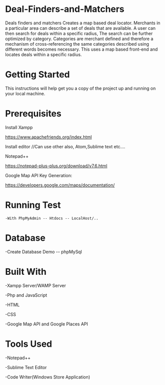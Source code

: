 
# Deal-Finders-and-Matchers
Deals finders and matchers Creates a map based deal locator. Merchants in a particular area can describe a set of deals that are available. A user can then search for deals within a specific radius, The search can be further optimized by category. Categories are merchant defined and therefore a mechanism of cross-referencing the same categories described using different words becomes necessary. This uses a map based front-end and locates deals within a specific radius.

# Getting Started

This instructions will help get you a copy of the project up and running on your local machine.

# Prerequisites

Install Xampp

https://www.apachefriends.org/index.html

Install editor       //Can use other also, Atom,Sublime text etc....

Notepad++

https://notepad-plus-plus.org/download/v7.6.html

Google Map API Key Generation:

https://developers.google.com/maps/documentation/

# Running Test

    -With PhpMyAdmin -- Htdocs -- LocalHost/..

# Database

  -Create Database Demo -- phpMySql
  
#  Built With
  -Xampp Server/WAMP Server
  
  -Php and JavaScript
  
  -HTML
  
  -CSS
  
  -Google Map API and Google Places API
  
# Tools Used
  -Notepad++
  
  -Sublime Text Editor
  
  -Code Writer(Windows Store Application)
  
  
  
